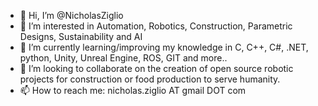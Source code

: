 - 👋 Hi, I’m @NicholasZiglio
- 👀 I’m interested in Automation, Robotics, Construction, Parametric Designs, Sustainability and AI
- 🌱 I’m currently learning/improving my knowledge in C, C++, C#, .NET, python, Unity, Unreal Engine, ROS, GIT and more..
- 💞️ I’m looking to collaborate on the creation of open source robotic projects for construction or food production to serve humanity.
- 📫 How to reach me: nicholas.ziglio AT gmail DOT com

<!---
NicholasZiglio/NicholasZiglio is a ✨ special ✨ repository because its `README.md` (this file) appears on your GitHub profile.
You can click the Preview link to take a look at your changes.
--->
